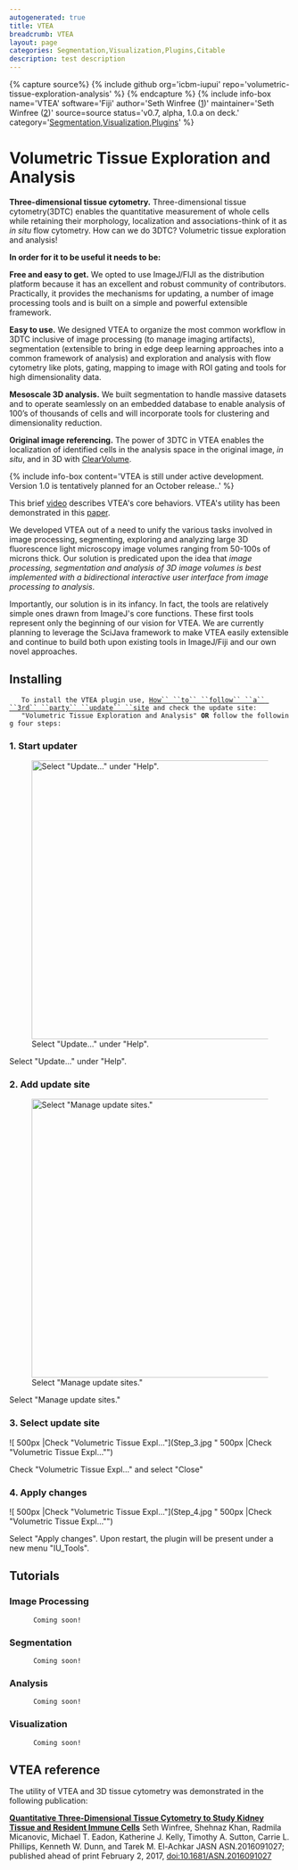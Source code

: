 ```yaml
---
autogenerated: true
title: VTEA
breadcrumb: VTEA
layout: page
categories: Segmentation,Visualization,Plugins,Citable
description: test description
---
```



{% capture source%}
{% include github org='icbm-iupui' repo='volumetric-tissue-exploration-analysis' %}
{% endcapture %}
{% include info-box name='VTEA' software='Fiji' author='Seth Winfree ([1](mailto:winfrees@iu.edu))' maintainer='Seth Winfree ([2](mailto:winfrees@iu.edu))' source=source status='v0.7, alpha, 1.0.a on deck.' category='[Segmentation](Category_Segmentation),[Visualization](Category_Visualization),[Plugins](Category_Plugins)' %}

Volumetric Tissue Exploration and Analysis
==========================================

**Three-dimensional tissue cytometry.** Three-dimensional tissue cytometry(3DTC) enables the quantitative measurement of whole cells while retaining their morphology, localization and associations-think of it as *in situ* flow cytometry. How can we do 3DTC? Volumetric tissue exploration and analysis!

**In order for it to be useful it needs to be:**

**Free and easy to get.** We opted to use ImageJ/FIJI as the distribution platform because it has an excellent and robust community of contributors. Practically, it provides the mechanisms for updating, a number of image processing tools and is built on a simple and powerful extensible framework.

**Easy to use.** We designed VTEA to organize the most common workflow in 3DTC inclusive of image processing (to manage imaging artifacts), segmentation (extensible to bring in edge deep learning approaches into a common framework of analysis) and exploration and analysis with flow cytometry like plots, gating, mapping to image with ROI gating and tools for high dimensionality data.

**Mesoscale 3D analysis.** We built segmentation to handle massive datasets and to operate seamlessly on an embedded database to enable analysis of 100’s of thousands of cells and will incorporate tools for clustering and dimensionality reduction.

**Original image referencing.** The power of 3DTC in VTEA enables the localization of identified cells in the analysis space in the original image, *in situ*, and in 3D with [ClearVolume](ClearVolume).

{% include info-box content='VTEA is still under active development. Version 1.0 is tentatively planned for an October release..' %}

This brief [video](Media_Demostration.mov) describes VTEA's core behaviors. VTEA's utility has been demonstrated in this [paper](http://jasn.asnjournals.org/content/early/2017/02/01/ASN.2016091027.full).

We developed VTEA out of a need to unify the various tasks involved in image processing, segmenting, exploring and analyzing large 3D fluorescence light microscopy image volumes ranging from 50-100s of microns thick. Our solution is predicated upon the idea that *image processing, segmentation and analysis of 3D image volumes is best implemented with a bidirectional interactive user interface from image processing to analysis*.

Importantly, our solution is in its infancy. In fact, the tools are relatively simple ones drawn from ImageJ's core functions. These first tools represent only the beginning of our vision for VTEA. We are currently planning to leverage the SciJava framework to make VTEA easily extensible and continue to build both upon existing tools in ImageJ/Fiji and our own novel approaches.

Installing
----------

`   To install the VTEA plugin use, `[`How`` ``to`` ``follow`` ``a`` ``3rd`` ``party`` ``update`` ``site`](How_to_follow_a_3rd_party_update_site)` and check the update site:`  
`   "Volumetric Tissue Exploration and Analysis" `**`OR`**` follow the following four steps:`

### 1. Start updater

<figure><img src="/images/pages/Step_1.jpg" title="Select &quot;Update...&quot; under &quot;Help&quot;." width="500" alt="Select &quot;Update...&quot; under &quot;Help&quot;." /><figcaption aria-hidden="true">Select "Update..." under "Help".</figcaption></figure>

Select "Update..." under "Help".

### 2. Add update site

<figure><img src="/images/pages/Step_2.jpg" title="Select &quot;Manage update sites.&quot;" width="500" alt="Select &quot;Manage update sites.&quot;" /><figcaption aria-hidden="true">Select "Manage update sites."</figcaption></figure>

Select "Manage update sites."

### 3. Select update site

![ 500px \|Check "Volumetric Tissue Expl..."](Step_3.jpg " 500px |Check "Volumetric Tissue Expl..."")

Check "Volumetric Tissue Expl..." and select "Close"

### 4. Apply changes

![ 500px \|Check "Volumetric Tissue Expl..."](Step_4.jpg " 500px |Check "Volumetric Tissue Expl..."")

Select "Apply changes". Upon restart, the plugin will be present under a new menu "IU\_Tools".

Tutorials
---------

### Image Processing

`      Coming soon!`

### Segmentation

`      Coming soon!`

### Analysis

`      Coming soon!`

### Visualization

`      Coming soon!`

VTEA reference
--------------

The utility of VTEA and 3D tissue cytometry was demonstrated in the following publication:

[**Quantitative Three-Dimensional Tissue Cytometry to Study Kidney Tissue and Resident Immune Cells**](http://jasn.asnjournals.org/content/early/2017/02/01/ASN.2016091027.full) Seth Winfree, Shehnaz Khan, Radmila Micanovic, Michael T. Eadon, Katherine J. Kelly, Timothy A. Sutton, Carrie L. Phillips, Kenneth W. Dunn, and Tarek M. El-Achkar JASN ASN.2016091027; published ahead of print February 2, 2017, <doi:10.1681/ASN.2016091027>

   
